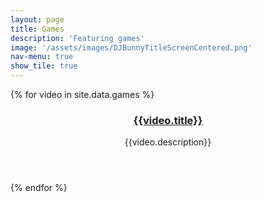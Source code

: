 ```yaml
---
layout: page
title: Games
description: 'Featuring games'
image: '/assets/images/DJBunnyTitleScreenCentered.png'
nav-menu: true
show_tile: true
---
```

<div class="tiles">
  {% for video in site.data.games %}
    <article style="background-image:url({{video.thumbnail}})">
      <span class='image' style='display:none;'>
        <img src="{{video.thumbnail}}">
      </span>
      <header class="major">
        <h3>
          <a href="{{video.link}}">
              {{video.title}}
          </a>
        </h3>
        <p>{{video.description}}</p>
      </header>
        <a href="{{video.link}}" class="link primary">
        </a>
    </article>
  {% endfor %}
</div>